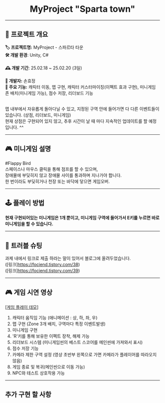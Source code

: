 <div align="center">

# MyProject "Sparta town"

</div>

---

## 📌 프로젝트 개요
**🏷 프로젝트명:** MyProject - 스파르타 타운<br/>
**🛠 개발 환경**: Unity, C# <br/>  
**🕰️ 개발 기간**: 25.02.18 ~ 25.02.20 (3일)<br/>  
**👤 개발자:** 손효정<br/> 
**🎯 주요 기능:** 캐릭터 이동, 맵 구현, 캐릭터 커스터마이징(이펙트 효과 구현), 미니게임 존 배치(미니게임 가능), 점수 저장, 리더보드 기능<br/><br/>

맵 내부에서 자유롭게 돌아다닐 수 있고, 지정된 구역 안에 들어가면 다 다른 이벤트들이 있습니다. (상점, 리더보드, 미니게임)<br/>
현재 상점은 구현되어 있지 않고, 추후 시간이 날 때 마다 지속적인 업데이트를 할 예정입니다. ^^

---

## 🎮 미니게임 설명
#Flappy Bird <br/>
스페이스나 마우스 클릭을 통해 점프를 할 수 있으며,<br/>
장애물에 부딪히지 않고 장애물 사이를 통과하며 지나가야 합니다.<br/>
한 번이라도 부딪히거나 천장 또는 바닥에 닿으면 게임오버.


---

## 🕹️ 플레이 방법 
**현재 구현되어있는 미니게임은 1개 뿐이고, 미니게임 구역에 들어가서 E키를 누르면 바로 미니게임을 할 수 있습니다.**

---

## 🚀 트러블 슈팅
과제 내에서 링크로 제출 하라는 말이 있어서 블로그에 올려두었습니다. <br/>
([링크]https://fociend.tistory.com/38)<br/>
([링크]https://fociend.tistory.com/39)


---

## 🎮 게임 시연 영상<br/>
[[게임 플레이 데모](https://youtu.be/dU12PWQ5Nws)]<br/>
1. 캐릭터 움직임 기능 (애니메이션 : 상, 하, 좌, 우)<br/>
2. 맵 구현 (Zone 3개 배치, 구역마다 특정 이벤트발생)<br/>
3. 미니게임 구현<br/>
4. 'R'키를 통해 보유한 이펙트 장착, 해제 가능<br/>
5. 리더보드 시스템 (미니게임씬의 베스트 스코어를 메인씬에 가져와서 표시)<br/>
6. 점수 저장 기능<br/>
7. 카메라 제한 구역 설정 (영상 초반부 왼쪽으로 가면 카메라가 플레이어를 따라오지 않음)<br/>
8. 게임 종료 및 복귀(메인씬으로 이동 가능)<br/>
9. NPC와 테스트 상호작용 가능<br/>

---

## 추가 구현 할 사항

